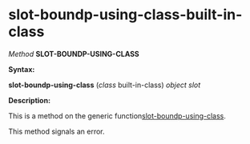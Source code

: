 slot-boundp-using-class-built-in-class
======================================

*Method* **SLOT-BOUNDP-USING-CLASS**

**Syntax:**

**slot-boundp-using-class** (*class* built-in-class) *object* *slot*

**Description:**

This is a method on the generic function[slot-boundp-using-class](slot-boundp-using-class.md).

This method signals an error.
